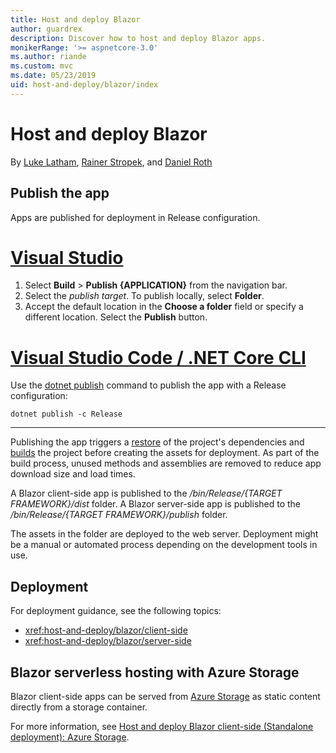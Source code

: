 ```yaml
---
title: Host and deploy Blazor
author: guardrex
description: Discover how to host and deploy Blazor apps.
monikerRange: '>= aspnetcore-3.0'
ms.author: riande
ms.custom: mvc
ms.date: 05/23/2019
uid: host-and-deploy/blazor/index
---
```

# Host and deploy Blazor

By [Luke Latham](https://github.com/guardrex), [Rainer Stropek](https://www.timecockpit.com), and [Daniel Roth](https://github.com/danroth27)

## Publish the app

Apps are published for deployment in Release configuration.

# [Visual Studio](#tab/visual-studio)

1. Select **Build** > **Publish {APPLICATION}** from the navigation bar.
1. Select the *publish target*. To publish locally, select **Folder**.
1. Accept the default location in the **Choose a folder** field or specify a different location. Select the **Publish** button.


# [Visual Studio Code / .NET Core CLI](#tab/visual-studio-code+netcore-cli)

Use the [dotnet publish](/dotnet/core/tools/dotnet-publish) command to publish the app with a Release configuration:

```console
dotnet publish -c Release
```

---

Publishing the app triggers a [restore](/dotnet/core/tools/dotnet-restore) of the project's dependencies and [builds](/dotnet/core/tools/dotnet-build) the project before creating the assets for deployment. As part of the build process, unused methods and assemblies are removed to reduce app download size and load times.

A Blazor client-side app is published to the */bin/Release/{TARGET FRAMEWORK}/dist* folder. A Blazor server-side app is published to the */bin/Release/{TARGET FRAMEWORK}/publish* folder.

The assets in the folder are deployed to the web server. Deployment might be a manual or automated process depending on the development tools in use.

## Deployment

For deployment guidance, see the following topics:

* <xref:host-and-deploy/blazor/client-side>
* <xref:host-and-deploy/blazor/server-side>

## Blazor serverless hosting with Azure Storage

Blazor client-side apps can be served from [Azure Storage](https://azure.microsoft.com/services/storage/) as static content directly from a storage container.

For more information, see [Host and deploy Blazor client-side (Standalone deployment): Azure Storage](xref:host-and-deploy/blazor/client-side#azure-storage).

